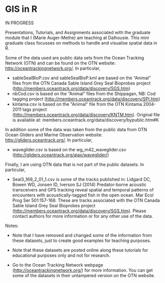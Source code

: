 # GIS in R

IN PROGRESS

Presentations, Tutorials, and Assignments associated with the graduate module that I (Marie Auger-Methe) am teaching at Dalhousie. This mini graduate class focusses on methods to handle and visualise spatial data in R.

Some of the data used are public data sets from the Ocean Tracking Network (OTN) and can be found on the OTN website: http://oceantrackingnetwork.org/. In particular, 
- sableSealBioP.csv and sableSealBioP.kml are based on the “Animal” files from the OTN Canada Sable Island Grey Seal Bioprobes project (http://members.oceantrack.org/data/discovery/SGS.htm)
- nbCod.csv is based on the “Animal” files from the Shippagan, NB: Cod tagging project (http://members.oceantrack.org/data/discovery/SPI.htm)
- kintama.csv is based on the "Animal" file from the OTN Kintama 2004-2011 tags project (http://members.oceantrack.org/data/discovery/KNTM.htm). Original file is available at: members.oceantrack.org/data/discovery/bypublic.htm#K

In addition some of the data was taken from the public data from OTN Ocean Gliders and Marine Observation website: http://gliders.oceantrack.org/. In particular,
- waveglider.csv is based on the wg_m42_waveglider.csv (http://gliders.oceantrack.org/ajax/waveglider/) 

Finally, I am using OTN data that is not part of the public datasets. In particular, 
- Seal3_169_2_01_1.csv is some of the tracks published in: 
  Lidgard DC, Bowen WD, Jonsen ID, Iverson SJ (2014) Predator-borne acoustic transceivers and GPS tracking reveal spatial and temporal patterns of encounters with acoustically-tagged fish in the open ocean. Mar Ecol Prog Ser 501:157-168. 
  These are tracks associated with the OTN Canada Sable Island Grey Seal Bioprobes project (http://members.oceantrack.org/data/discovery/SGS.htm). Please contact authors for more information or for any other use of the data.

Notes:

- Note that I have removed and changed some of the information from these datasets, just to create good examples for teaching purposes.

- Note that these datasets are posted online along these tutorials for educational purposes only and not for research.

- Go to the Ocean Tracking Network webpage (http://oceantrackingnetwork.org/) for more information. You can get some of the datasets in their untampered version on the OTN website.

